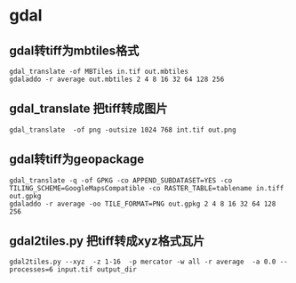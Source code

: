 # gdal
## gdal转tiff为mbtiles格式
```shell
gdal_translate -of MBTiles in.tif out.mbtiles
gdaladdo -r average out.mbtiles 2 4 8 16 32 64 128 256 
```
## gdal_translate 把tiff转成图片
```shell
gdal_translate  -of png -outsize 1024 768 int.tif out.png
```

## gdal转tiff为geopackage
```shell
gdal_translate -q -of GPKG -co APPEND_SUBDATASET=YES -co TILING_SCHEME=GoogleMapsCompatible -co RASTER_TABLE=tablename in.tiff out.gpkg
gdaladdo -r average -oo TILE_FORMAT=PNG out.gpkg 2 4 8 16 32 64 128 256
```

## gdal2tiles.py 把tiff转成xyz格式瓦片
```shell
gdal2tiles.py --xyz  -z 1-16  -p mercator -w all -r average  -a 0.0 --processes=6 input.tif output_dir
```